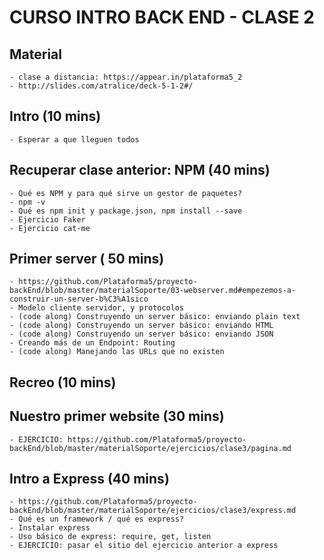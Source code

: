# CURSO INTRO BACK END - CLASE 2

## Material
	- clase a distancia: https://appear.in/plataforma5_2
	- http://slides.com/atralice/deck-5-1-2#/

## Intro (10 mins) 
	- Esperar a que lleguen todos

## Recuperar clase anterior: NPM (40 mins)
	- Qué es NPM y para qué sirve un gestor de paquetes?
	- npm -v
	- Qué es npm init y package.json, npm install --save
	- Ejercicio Faker
	- Ejercicio cat-me

## Primer server ( 50 mins)
	- https://github.com/Plataforma5/proyecto-backEnd/blob/master/materialSoporte/03-webserver.md#empezemos-a-construir-un-server-b%C3%A1sico
	- Modelo cliente servidor, y protocolos 
	- (code along) Construyendo un server básico: enviando plain text
	- (code along) Construyendo un server básico: enviando HTML
	- (code along) Construyendo un server básico: enviando JSON
	- Creando más de un Endpoint: Routing
	- (code along) Manejando las URLs que no existen

## Recreo (10 mins)

## Nuestro primer website (30 mins)
	- EJERCICIO: https://github.com/Plataforma5/proyecto-backEnd/blob/master/materialSoporte/ejercicios/clase3/pagina.md

## Intro a Express (40 mins)
	- https://github.com/Plataforma5/proyecto-backEnd/blob/master/materialSoporte/ejercicios/clase3/express.md
	- Qué es un framework / qué es express?
	- Instalar express
	- Uso básico de express: require, get, listen
	- EJERCICIO: pasar el sitio del ejercicio anterior a express